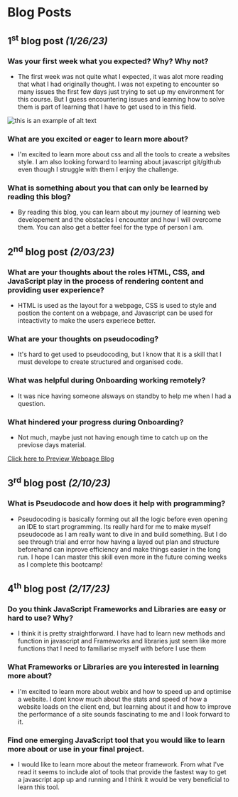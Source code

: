 # Blog Posts
## 1<sup>st</sup> blog post *(1/26/23)*  <!--used super tag and ** for italics -->
### Was your first week what you expected? Why? Why not?
- The first week was not quite what I expected, it was alot more reading that what I had originally thought.  I was not expeting to encounter so many issues the first few days just trying to set up my environment for this course. But I guess encountering issues and learning how to solve them is part of learning that I have to get used to in this field. 
 
![this is an example of alt text](https://media1.giphy.com/media/4no7ul3pa571e/giphy.gif?cid=790b7611cfe5891cd0b1c7f7d4df8f2d4367c86b35d110c4&rid=giphy.gif&ct=g)
  
  
### What are you excited or eager to learn more about?
- I'm excited to learn more about css and all the tools to create a websites style. I am also looking forward to learning about javascript git/github even though I struggle with them I enjoy the challenge.

### What is something about you that can only be learned by reading this blog?
- By reading this blog, you can learn about my journey of learning web developement and the obstacles I encounter and how I will overcome them. You can also get a better feel for the type of person I am.

## 2<sup>nd</sup> blog post *(2/03/23)*

### What are your thoughts about the roles HTML, CSS, and JavaScript play in the process of rendering content and providing user experience?
- HTML is used as the layout for a webpage, CSS is used to style and postion the content on a webpage, and Javascript can be used for inteactivity to make the users experiece better.

### What are your thoughts on pseudocoding?
- It's hard to get used to pseudocoding, but I know that it is a skill that I must develope to create structured and organised code. 
### What was helpful during Onboarding working remotely?
- It was nice having someone alsways on standby to help me when I had a question. 
### What hindered your progress during Onboarding?
- Not much, maybe just not having enough time to catch up on the previose days material.

[Click here to Preview Webpage Blog](./blog-post-sprint-2.html)

## 3<sup>rd</sup> blog post *(2/10/23)*

### What is Pseudocode and how does it help with programming?
- Pseudocoding is basically forming out all the logic before even opening an IDE to start programming. Its really hard for me to make myself pseudocode as I am really want to dive in and build something. But I do see through trial and error how having a layed out plan and structure beforehand can inprove efficiency and make things easier in the long run. I hope I can master this skill even more in the future coming weeks as I complete this bootcamp!


## 4<sup>th</sup> blog post *(2/17/23)*

### Do you think JavaScript Frameworks and Libraries are easy or hard to use? Why?
- I think it is pretty straightforward. I have had to learn new methods and function in javascript and Frameworks and libraries just seem like more functions that I need to familiarise myself with before I use them 
### What Frameworks or Libraries are you interested in learning more about?
- I'm excited to learn more about webix and how to speed up and optimise a website. I dont know much about the stats and speed of how a website loads on the client end, but learning about it and how to improve the performance of a site sounds fascinating to me and I look forward to it. 
### Find one emerging JavaScript tool that you would like to learn more about or use in your final project.
- I would like to learn more about the meteor framework. From what I've read it seems to include alot of tools that provide the fastest way to get a javascript app up and running and I think it would be very beneficial to learn this tool. 